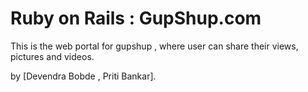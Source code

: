 # Ruby on Rails : GupShup.com

This is the web portal for gupshup , where user can share their views, pictures and videos.

by [Devendra Bobde , Priti Bankar].
